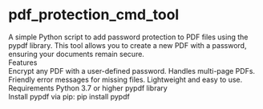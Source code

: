 # pdf_protection_cmd_tool
A simple Python script to add password protection to PDF files using the pypdf library.
This tool allows you to create a new PDF with a password, ensuring your documents remain secure.
<br>
Features <br>
Encrypt any PDF with a user-defined password.
Handles multi-page PDFs.
Friendly error messages for missing files.
Lightweight and easy to use.
<br>
Requirements
Python 3.7 or higher
pypdf library
<br>
Install pypdf via pip:
pip install pypdf
